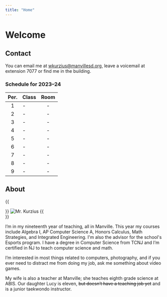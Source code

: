 ```yaml
---
title: "Home"
---
```


# Welcome

## Contact

You can email me at wkurzius@manvillesd.org, leave a voicemail at extension 7077 or find me in the building.

### Schedule for 2023–24

| Per. | Class | Room |
| :--: | ----- | :--: |
|  1   | -     |  -   |
|  2   | -     |  -   |
|  3   | -     |  -   |
|  4   | -     |  -   |
|  5   | -     |  -   |
|  6   | -     |  -   |
|  7   | -     |  -   |
|  8   | -     |  -   |
|  9   | -     |  -   |

## About

{{<div avatar>}}
![Mr. Kurzius](images/avatar.jpg)
{{</div>}}

I’m in my nineteenth year of teaching, all in Manville. This year my courses include Algebra I, AP Computer Science A, Honors Calculus, Math Strategies, and Integrated Engineering. I'm also the advisor for the school's Esports program. I have a degree in Computer Science from TCNJ and I’m certified in NJ to teach computer science and math.

I’m interested in most things related to computers, photography, and if you ever need to distract me from doing my job, ask me something about video games.

My wife is also a teacher at Manville; she teaches eighth grade science at ABIS. Our daughter Lucy is eleven, ~~but doesn’t have a teaching job yet~~ and is a junior taekwondo instructor.